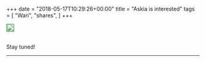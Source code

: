 +++
date = "2018-05-17T10:29:26+00:00"
title = "Askia is interested"
tags = [
    "Wari",
    "shares",
]
+++

<div class="container" style="width:auto">
  <a target="blank" href="https://image.ibb.co/kMgZQd/m17_1.jpg">
    <img src="https://image.ibb.co/kMgZQd/m17_1.jpg" style="padding:1px;border:thin solid green;max-width:100%">
  </a>
</div>


<!--more-->
<br>

Stay tuned!


<hr>
